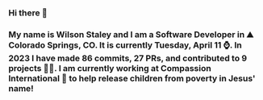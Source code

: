 ### Hi there 👋

### My name is Wilson Staley and I am a Software Developer in ⛰ Colorado Springs, CO.  It is currently Tuesday, April 11 ⌚. In 2023 I have made 86 commits, 27 PRs, and contributed to 9 projects 👨‍💻. I am currently working at Compassion International 🏢 to help release children from poverty in Jesus' name!
